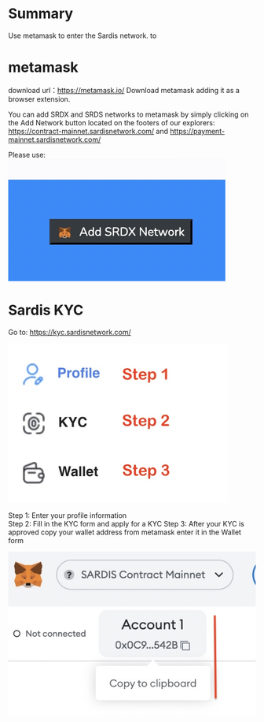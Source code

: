 # Summary

Use metamask to enter the Sardis network. 
to
# metamask

download url：https://metamask.io/
Download metamask adding it as a browser extension.

You can add SRDX and SRDS networks to metamask by simply clicking on the Add Network button located on the footers of our explorers:
https://contract-mainnet.sardisnetwork.com/ and https://payment-mainnet.sardisnetwork.com/

Please use:
![AddNetwork](addSRDX.jpg)

# Sardis KYC

Go to: 
https://kyc.sardisnetwork.com/

![KYC_Steps](steps.jpg)

Step 1: Enter your profile information <br>
Step 2: Fill in the KYC form and apply for a KYC
Step 3: After your KYC is approved copy your wallet address from metamask enter it in the Wallet form

![Get your Wallet Address](copymm.jpg)

